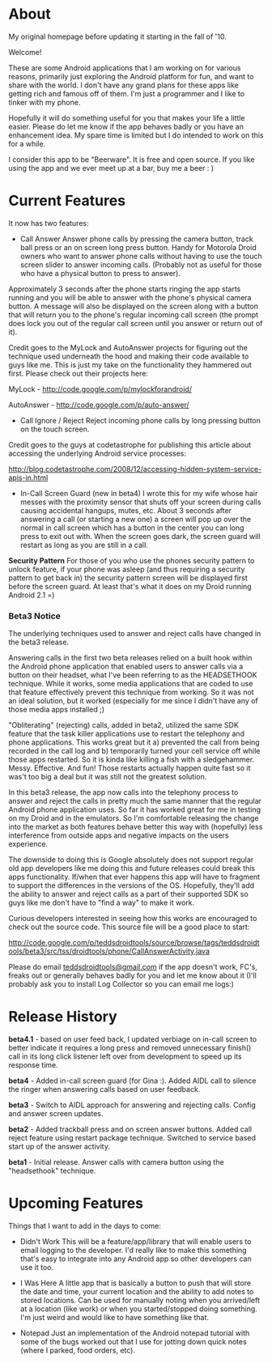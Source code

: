 # About #
My original homepage before updating it starting in the fall of '10.

Welcome!

These are some Android applications that I am working on for various reasons, primarily just exploring the Android platform for fun, and want to share with the world. I don't have any grand plans for these apps like getting rich and famous off of them.  I'm just a programmer and I like to tinker with my phone.

Hopefully it will do something useful for you that makes your life a little easier. Please do let me know if the app behaves badly or you have an enhancement idea.  My spare time is limited but I do intended to work on this for a while.

I consider this app to be "Beerware". It is free and open source.  If you like using the app and we ever meet up at a bar, buy me a beer : )

# Current Features #
It now has two features:

  * Call Answer
Answer phone calls by pressing the camera button, track ball press or an on screen long press button.  Handy for Motorola Droid owners who want to answer phone calls without having to use the touch screen slider to answer incoming calls.  (Probably not as useful for those who have a physical button to press to answer).

Approximately 3 seconds after the phone starts ringing the app starts running and you will be able to answer with the phone's physical camera button.  A message will also be displayed on the screen along with a button that will return you to the phone's regular incoming call screen (the prompt does lock you out of the regular call screen until you answer or return out of it).

Credit goes to the MyLock and AutoAnswer projects for figuring out the technique used underneath the hood and making their code available to guys like me.  This is just my take on the functionality they hammered out first.  Please check out their projects here:

MyLock - http://code.google.com/p/mylockforandroid/

AutoAnswer - http://code.google.com/p/auto-answer/

  * Call Ignore / Reject
Reject incoming phone calls by long pressing button on the touch screen.

Credit goes to the guys at codetastrophe for publishing this article about accessing the underlying Android service processes:

http://blog.codetastrophe.com/2008/12/accessing-hidden-system-service-apis-in.html

  * In-Call Screen Guard (new in beta4)
I wrote this for my wife whose hair messes with the proximity sensor that shuts off your screen during calls causing accidental hangups, mutes, etc.  About 3 seconds after answering a call (or starting a new one) a screen will pop up over the normal in call screen which has a button in the center you can long press to exit out with.  When the screen goes dark, the screen guard will restart as long as you are still in a call.

**Security Pattern**
For those of you who use the phones security pattern to unlock feature, if your phone was asleep (and thus requiring a security pattern to get back in) the security pattern screen will be displayed first before the screen guard. At least that's what it does on my Droid running Android 2.1 =)

### Beta3 Notice ###
The underlying techniques used to answer and reject calls have changed in the beta3 release.

Answering calls in the first two beta releases relied on a built hook within the Android phone application that enabled users to answer calls via a button on their headset, what I've been referring to as the HEADSETHOOK technique.  While it works, some media applications that are coded to use that feature effectively prevent this technique from working.  So it was not an ideal solution, but it worked (especially for me since I didn't have any of those media apps installed ;)

"Obliterating" (rejecting) calls, added in beta2, utilized the same SDK feature that the task killer applications use to restart the telephony and phone applications.  This works great but it a) prevented the call from being recorded in the call log and b) temporarily turned your cell service off while those apps restarted.  So it is kinda like killing a fish with a sledgehammer. Messy.  Effective.  And fun!  Those restarts actually happen quite fast so it was't too big a deal but it was still not the greatest solution.

In this beta3 release, the app now calls into the telephony process to answer and reject the calls in pretty much the same manner that the regular Android phone application uses. So far it has worked great for me in testing on my Droid and in the emulators. So I'm comfortable releasing the change into the market as both features behave better this way with (hopefully) less interference from outside apps and negative impacts on the users experience.

The downside to doing this is Google absolutely does not support regular old app developers like me doing this and future releases could break this apps functionality.  If/when that ever happens this app will have to fragment to support the differences in the versions of the OS.  Hopefully, they'll add the ability to answer and reject calls as a part of their supported SDK so guys like me don't have to "find a way" to make it work.

Curious developers interested in seeing how this works are encouraged to check out the source code.  This source file will be a good place to start:

http://code.google.com/p/teddsdroidtools/source/browse/tags/teddsdroidtools/beta3/src/tss/droidtools/phone/CallAnswerActivity.java

Please do email teddsdroidtools@gmail.com if the app doesn't work, FC's, freaks out or generally behaves badly for you and let me know about it (I'll probably ask you to install Log Collector so you can email me logs:)

# Release History #
**beta4.1** - based on user feed back, I updated verbiage on in-call screen to better indicate it requires a long press and removed unnecessary finish() call in its long click listener left over from development to speed up its response time.

**beta4** - Added in-call screen guard (for Gina :).  Added AIDL call to silence the ringer when answering calls based on user feedback.

**beta3** - Switch to AIDL approach for answering and rejecting calls. Config and answer screen updates.

**beta2** - Added trackball press and on screen answer buttons. Added call reject feature using restart package technique. Switched to service based start up of the answer activity.

**beta1** - Initial release. Answer calls with camera button using the "headsethook" technique.

# Upcoming Features #
Things that I want to add in the days to come:

  * Didn't Work
This will be a feature/app/library that will enable users to email logging to the developer.  I'd really like to make this something that's easy to integrate into any Android app so other developers can use it too.

  * I Was Here
A little app that is basically a button to push that will store the date and time, your current location and the ability to add notes to stored locations.  Can be used for manually noting when you arrived/left at a location (like work) or when you started/stopped doing something.  I'm just weird and would like to have something like that.

  * Notepad
Just an implementation of the Android notepad tutorial with some of the bugs worked out that I use for jotting down quick notes (where I parked, food orders, etc).